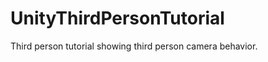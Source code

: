 UnityThirdPersonTutorial
========================

Third person tutorial showing third person camera behavior.
